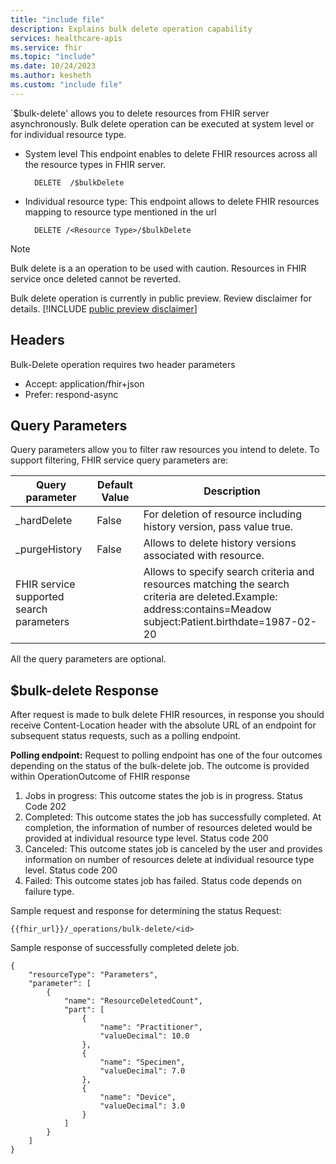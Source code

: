 ```yaml
---
title: "include file"
description: Explains bulk delete operation capability
services: healthcare-apis
ms.service: fhir
ms.topic: "include"
ms.date: 10/24/2023
ms.author: kesheth
ms.custom: "include file"
---
```

`$bulk-delete' allows you to delete resources from FHIR server asynchronously. Bulk delete operation can be executed at system level or for individual resource type. 
  * System level This endpoint enables to delete FHIR resources across all the resource types in FHIR server. 
    ```http
      DELETE  /$bulkDelete
    ```
  * Individual resource type: This endpoint allows to delete FHIR resources mapping to resource type mentioned in the url
    ```http
      DELETE /<Resource Type>/$bulkDelete
    ```
> [!NOTE]
> Bulk delete is a an operation to be used with caution. Resources in FHIR service once deleted cannot be reverted.

Bulk delete operation is currently in public preview. Review disclaimer for details.
[!INCLUDE [public preview disclaimer](../includes/common-publicpreview-disclaimer.md)]


## Headers
Bulk-Delete operation requires two header parameters  
* Accept: application/fhir+json
* Prefer: respond-async

## Query Parameters
Query parameters allow you to filter raw resources you intend to delete. To support filtering, FHIR service query parameters are: 

|Query parameter        | Default Value   |  Description|
|------------------------|---|------------|
|_hardDelete|False|For deletion of resource including history version, pass value true.|
|_purgeHistory|False|Allows to delete history versions associated with resource.|
|FHIR service supported search parameters||Allows to specify search criteria and resources matching the search criteria are deleted.Example: address:contains=Meadow subject:Patient.birthdate=1987-02-20|

All the query parameters are optional.

## $bulk-delete Response 
After request is made to bulk delete FHIR resources, in response you should receive Content-Location header with the absolute URL of an endpoint for subsequent status requests, such as a polling endpoint.

**Polling endpoint:**
Request to polling endpoint has one of the four outcomes depending on the status of the bulk-delete job. The outcome is provided within OperationOutcome of FHIR response
1.	Jobs in progress: This outcome states the job is in progress. Status Code 202
2.	Completed: This outcome states the job has successfully completed. At completion, the information of number of resources deleted would be provided at individual resource type level. Status code 200
3.	Canceled: This outcome states job is canceled by the user and provides information on number of resources delete at individual resource type level. Status code 200
4.	Failed: This outcome states job has failed. Status code depends on failure type.

Sample request and response for determining the status 
Request: 
  ```
  {{fhir_url}}/_operations/bulk-delete/<id>
  ```
Sample response of successfully completed delete job. 
```
{
    "resourceType": "Parameters",
    "parameter": [
        {
            "name": "ResourceDeletedCount",
            "part": [
                {
                    "name": "Practitioner",
                    "valueDecimal": 10.0
                },
                {
                    "name": "Specimen",
                    "valueDecimal": 7.0
                },
                {
                    "name": "Device",
                    "valueDecimal": 3.0
                }
            ]
        }
    ]
}
```
